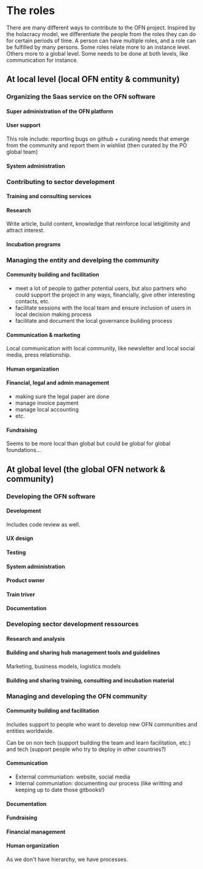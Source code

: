 # The roles

There are many different ways to contribute to the OFN project. Inspired by the holacracy model, we differentiate the people from the roles they can do for certain periods of time. A person can have multiple roles, and a role can be fulfilled by many persons. Some roles relate more to an instance level. Others more to a global level. Some needs to be done at both levels, like communication for instance.

## At local level \(local OFN entity & community\)

### Organizing the Saas service on the OFN software

#### Super administration of the OFN platform

#### User support

This role include: reporting bugs on github + curating needs that emerge from the community and report them in wishlist \(then curated by the PO global team\)

#### System administration

### Contributing to sector development

#### Training and consulting services

#### Research

Write article, build content, knowledge that reinforce local letigitimity and attract interest.

#### Incubation programs

### Managing the entity and develping the community

#### Community building and facilitation

* meet a lot of people to gather potential users, but also partners who could support the project in any ways, financially, give other interesting contacts, etc.
* facilitate sessions with the local team and ensure inclusion of users in local decision making process
* facilitate and document the local governance building process

#### Communication & marketing

Local communication with local community, like newsletter and local social media, press relationship.

#### Human organization

#### Financial, legal and admin management

* making sure the legal paper are done
* manage invoice payment
* manage local accounting
* etc.

#### Fundraising

Seems to be more local than global but could be global for global foundations...

## At global level \(the global OFN network & community\)

### Developing the OFN software

#### Development

Includes code review as well.

#### UX design

#### Testing

#### System administration

#### Product owner

#### Train triver

#### Documentation

### Developing sector development ressources

#### Research and analysis

#### Building and sharing hub management tools and guidelines

Marketing, business models, logistics models

#### Building and sharing training, consulting and incubation material

### Managing and developing the OFN community

#### Community building and facilitation

Includes support to people who want to develop new OFN communities and entities worldwide.

Can be on non tech \(support building the team and learn facilitation, etc.\) and tech \(support people who try to deploy in other countries?\)

#### Communication

* External communiation: website, social media
* Internal communiation: documenting our process \(like writting and keeping up to date those gitbooks!\)

#### Documentation

#### Fundraising

#### Financial management

#### Human organization

As we don't have hierarchy, we have processes.







